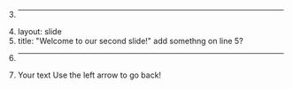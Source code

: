 3.	---
4.	layout: slide
5.	title: "Welcome to our second slide!" add somethng on line 5?
6.	---
7.	Your text
Use the left arrow to go back!
